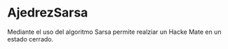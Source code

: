 AjedrezSarsa
============

Mediante el uso del algoritmo Sarsa permite realziar un Hacke Mate en un estado cerrado.
